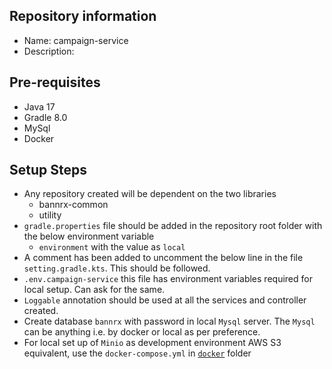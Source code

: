 ## Repository information

- Name: campaign-service
- Description: 

## Pre-requisites

- Java 17
- Gradle 8.0
- MySql
- Docker

## Setup Steps

- Any repository created will be dependent on the two libraries 
  - bannrx-common
  - utility
- `gradle.properties` file should be added in the repository root folder with the below environment variable
  - `environment` with the value as `local`
- A comment has been added to uncomment the below line in the file `setting.gradle.kts`. This should be followed.
- `.env.campaign-service` this file has environment variables required for local setup. Can ask for the same.
- `Loggable` annotation should be used at all the services and controller created. 
- Create database `bannrx` with password in local `Mysql` server. The `Mysql` can be anything i.e. by docker or local as per preference.
- For local set up of `Minio` as development environment AWS S3 equivalent, use the `docker-compose.yml` in [`docker`](./docker/) folder